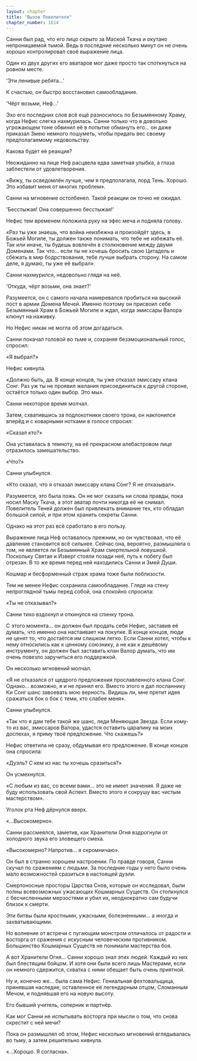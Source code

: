 ```yaml
---
layout: chapter
title: "Вызов Повелителя"
chapter_number: 1614
---
```




Санни был рад, что его лицо скрыто за Маской Ткача и окутано непроницаемой тьмой. Ведь в последние несколько минут он не очень хорошо контролировал своё выражение лица.

Один из двух других его аватаров мог даже просто так споткнуться на ровном месте.

'Эти ленивые ребята...'

К счастью, он быстро восстановил самообладание.

'Чёрт возьми, Неф...'

Эхо его последних слов всё ещё разносилось по Безымянному Храму, когда Нефис слегка нахмурилась. Санни только что в довольно угрожающем тоне обвинил её в попытке обмануть его... он даже приказал Змею немного пошуметь, чтобы придать вес своему предполагаемому недовольству.

Какова будет её реакция?

Неожиданно на лице Неф расцвела едва заметная улыбка, а глаза заблестели от удовлетворения.

«Вижу, ты осведомлён лучше, чем я предполагала, лорд Тень. Хорошо. Это избавит меня от многих проблем».

Санни на мгновение остолбенел. Такой реакции он точно не ожидал.

'Бесстыжая! Она совершенно бесстыжая!'

Нефис тем временем положила руку на эфес меча и подняла голову.

«Раз ты уже знаешь, что война неизбежна и произойдёт здесь, в Божьей Могиле, ты должен также понимать, что тебе не избежать её. Так или иначе, ты будешь вовлечён в столкновение между двумя Доменами. Так что... если ты не хочешь бросить свою Цитадель и сбежать в мир бодрствования, тебе лучше выбрать сторону. На самом деле, я думаю, ты уже её выбрал».

Санни нахмурился, недовольно глядя на неё.

'Откуда, чёрт возьми, она знает?'

Разумеется, он с самого начала намеревался пробиться на высокий пост в армии Домена Мечей. Именно поэтому он присвоил себе Безымянный Храм в Божьей Могиле и ждал, когда эмиссары Валора клюнут на наживку.

Но Нефис никак не могла об этом догадаться.

Санни покачал головой во тьме и, сохраняя безэмоциональный голос, спросил:

«Я выбрал?»

Нефис кивнула.

«Должно быть, да. В конце концов, ты уже отказал эмиссару клана Сонг. Раз уж ты не проявил желания присоединиться к другой стороне, остаётся только один выбор. Это мы».

Санни некоторое время молчал.

Затем, схватившись за подлокотники своего трона, он наклонился вперёд и с коварными нотками в голосе спросил:

«Сказал кто?»

Она уставилась в темноту, на её прекрасном алебастровом лице отразилось замешательство.

«Что?»

Санни улыбнулся.

«Кто сказал, что я отказал эмиссару клана Сонг? Я не отказывал».

Разумеется, это была ложь. Он не мог сказать ни слова правды, пока носил Маску Ткача, а этот аватар почти никогда её не снимал. Повелитель Теней должен был привлекать внимание тех, кто обладал большой силой, и при этом хранить секреты Санни.

Однако на этот раз всё сработало в его пользу.

Выражение лица Неф оставалось прежним, но он чувствовал, что её давление становится всё сильнее. Сейчас она, вероятно, размышляла о том, не является ли Безымянный Храм смертельной ловушкой. Поскольку Святая и Изверг стояли позади неё, путь к побегу был отрезан. В то же время перед ней находились Санни и Змей Души.

Кошмар и бесформенный страж храма тоже были поблизости.

Тем не менее Нефис сохранила самообладание. Глядя на стену непроглядной тьмы перед собой, она спокойно спросила:

«Ты не отказывал?»

Санни тихо вздохнул и откинулся на спинку трона.

С этого момента... он должен был продать себя Нефис, заставив её думать, что именно она настаивает на покупке. В конце концов, люди не ценят то, что достаётся им слишком легко. Если Санни хотел, чтобы к нему относились как к ценному союзнику, а не как к дешёвому инструменту, он должен был заставить клан Валор думать, что им очень повезло заручиться его поддержкой.

Он несколько мгновений молчал.

«Я не отказался от щедрого предложения прославленного клана Сонг. Однако... возможно, я и не принял его. Вместо этого я дал посланнику Ки Сонг шанс завоевать мою верность. Видишь ли, мне претит идея сражаться бок о бок с теми, кто слабее меня».

Санни улыбнулся.

«Так что я дам тебе такой же шанс, леди Меняющая Звезда. Если кому-то из вас, эмиссаров Валора, удастся оставить царапину на моих доспехах, я приму твоё предложение. Что скажешь?»

Нефис ответила не сразу, обдумывая его предложение. В конце концов она спросила:

«Дуэль? С кем из нас ты хочешь сразиться?»

Он усмехнулся.

«С любым из вас, со всеми вами... это не имеет значения. Я даже не буду использовать свой Аспект. Вместо этого я сокрушу вас чистым мастерством».

Уголок рта Неф дёрнулся вверх.

«...Высокомерно».

Санни рассмеялся, заметив, как Хранители Огня вздрогнули от холодного звука его зловещего смеха.

«Высокомерно? Напротив... я скромничаю».

Он был в странно хорошем настроении. По правде говоря, Санни скучал по сражениям с людьми. За последние годы у него было очень мало возможностей сразиться в настоящей дуэли.

Смертоносные просторы Царства Снов, которые он исследовал, были полны всевозможных ужасающих Кошмарных Существ. Он столкнулся с бесчисленными мерзостями и убил их, неоднократно сам будучи близок к смерти.

Эти битвы были яростными, ужасными, болезненными... а иногда и захватывающими.

Но волнение от встречи с пугающим монстром отличалось от радости и восторга от сражения с искусным человеческим противником. Большинство Кошмарных Существ не понимали мастерства боя.

А вот Хранители Огня... Санни хорошо знал этих людей. Каждый из них был блестящим бойцом. И хотя они были всего лишь Мастерами, если он немного сдержится, схватка с ними обещает быть очень приятной.

Ну и, конечно же... была сама Нефис. Гениальная фехтовальщица, принявшая наследие, оставленное её легендарным отцом, Сломанным Мечом, и поднявшая его на новую высоту.

Его бывший учитель, соперник и партнёр.

Как мог Санни не испытывать восторга при мысли о том, что снова скрестит с ней мечи?

Пока он размышлял об этом, Нефис несколько мгновений вглядывалась во тьму, а затем решительно кивнула.

«...Хорошо. Я согласна».

